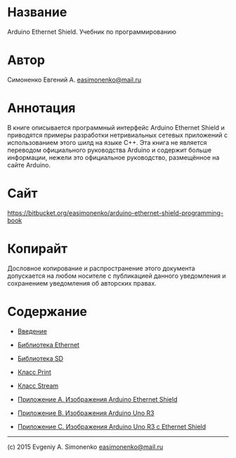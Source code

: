# Название

Arduino Ethernet Shield. Учебник по программированию

# Автор

Симоненко Евгений А. <easimonenko@mail.ru>

# Аннотация

В книге описывается программный интерфейс Arduino Ethernet Shield и
приводятся примеры разработки нетривиальных сетевых приложений с
использованием этого шилд на языке C++. Эта книга не является переводом
официального руководства Arduino и содержит больше информации, нежели
это официальное руководство, размещённое на сайте Arduino.

# Сайт

https://bitbucket.org/easimonenko/arduino-ethernet-shield-programming-book

# Копирайт

Дословное копирование и распространение этого документа допускается на любом
носителе с публикацией данного уведомления и сохранением уведомления об
авторских правах.

# Содержание

- [Введение](/intro.markdown)

- [Библиотека Ethernet](/ethernet-library.markdown)

- [Библиотека SD](/sd-library.markdown)

- [Класс Print](/print-class.markdown)

- [Класс Stream](/stream-class.markdown)

- [Приложение A. Изображения Arduino Ethernet Shield](/appendix-a.markdown)

- [Приложение B. Изображения Arduino Uno R3](/appendix-b.markdown)

- [Приложение C. Изображения Arduino Uno R3 с Ethernet Shield](/appendix-c.markdown)

---

(c) 2015 Evgeniy A. Simonenko <easimonenko@mail.ru>
